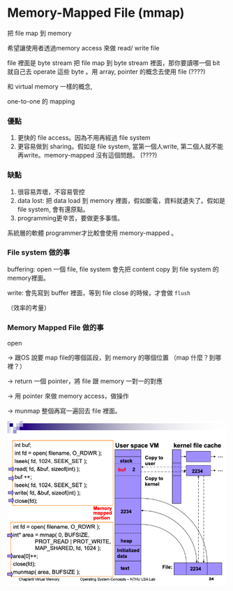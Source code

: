 # Memory-Mapped File (mmap)

把 file map 到 memory

希望讓使用者透過memory access 來做 read/ write file

file 裡面是 byte stream    把 file map 到 byte  stream 裡面，那你要讀哪一個 bit 就自己去 operate 這些 byte 。用 array, pointer 的概念去使用 file       (????) 

和 virtual memory 一樣的概念,

 one-to-one 的 mapping

### 優點

1. 更快的 file access。因為不用再經過 file system
2. 更容易做到 sharing。假如是 file system, 當第一個人write, 第二個人就不能再write。memory-mapped 沒有這個問題。 (????)

### 缺點

1. 很容易弄壞，不容易管控
2. data lost: 把 data load 到 memory 裡面，假如斷電，資料就遺失了。假如是  file system, 會有還原點。
3. programming更辛苦，要做更多事情。

系統層的軟體 programmer才比較會使用 memory-mapped 。

### File system 做的事

buffering:  open 一個 file, file system 會先把 content copy 到 file system 的 memory裡面。

write: 會先寫到 buffer 裡面，等到 file close 的時候，才會做 `flush`   

（效率的考量）

### Memory Mapped File 做的事

open 

→ 跟OS 說要 map file的哪個區段，到 memory 的哪個位置 （map 什麼？到哪裡？）

→ return 一個 pointer，將 file 跟 memory 一對一的對應

→ 用 pointer 來做 memory access，做操作

→ munmap 整個再寫一遍回去 file 裡面。

![Memory-Mapped%20File%20(mmap)%201908c2d6c9b84e03ada2ae1a9c68a8da/_2020-05-27_10.35.09.png](Memory-Mapped%20File%20(mmap)%201908c2d6c9b84e03ada2ae1a9c68a8da/_2020-05-27_10.35.09.png)